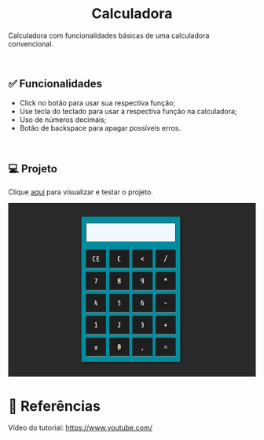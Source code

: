 <h1 align="center">Calculadora</h1>

<p>Calculadora com funcionalidades básicas de uma calculadora convencional.</p><br>

<h2>✅ Funcionalidades</h2>
<ul>
  <li>Click no botão para usar sua respectiva função;</li>
  <li>Use tecla do teclado para usar a respectiva função na calculadora;</li>
  <li>Uso de números decimais;</li>
  <li>Botão de backspace para apagar possíveis erros.</li>
</ul><br>

<h2>💻 Projeto</h2>

<p>Clique <a href="https://thainno.github.io/calculadora/">aqui</a> para visualizar e testar o projeto.</p

<img src="https://github.com/Thainno/calculadora/blob/main/img/calculator.png"></img><br>

### 

<h1>🔗 Referências</h1>
<p>Vídeo do tutorial: <a href="https://www.youtube.com/watch?v=oRZQ5EZOrQk&list=PLDgemkIT111AzoS1rB61sgMJbsEA4pyD2&index=15"</a>https://www.youtube.com/</p>
